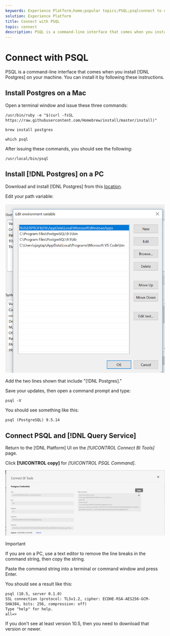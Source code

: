 ```yaml
---
keywords: Experience Platform;home;popular topics;PSQL;psqlconnect to query service;Query service;query service;
solution: Experience Platform
title: Connect with PSQL
topic: connect
description: PSQL is a command-line interface that comes when you install Postgres on your machine. You can install it by following these instructions. 
---
```


# Connect with PSQL

PSQL is a command-line interface that comes when you install [!DNL Postgres] on your machine. You can install it by following these instructions. 

## Install Postgres on a Mac

Open a terminal window and issue these three commands:

```shell
/usr/bin/ruby -e "$(curl -fsSL https://raw.githubusercontent.com/Homebrew/install/master/install)"
```

```shell
brew install postgres
```

```shell
which psql
```

After issuing these commands, you should see the following:

```shell
/usr/local/bin/psql
```

## Install [!DNL Postgres] on a PC

Download and install [!DNL Postgres] from this [location](https://www.postgresql.org/download/windows/).

Edit your path variable:

![Image](../images/clients/psql/path.png)
    
Add the two lines shown that include "[!DNL Postgres]."
    
Save your updates, then open a command prompt and type:

```shell
psql -V
```

You should see something like this:

```shell
psql (PostgreSQL) 9.5.14
```

## Connect PSQL and [!DNL Query Service]

Return to the [!DNL Platform] UI on the *[!UICONTROL Connect BI Tools]* page. 

Click **[!UICONTROL copy]** for *[!UICONTROL PSQL Command]*.
    
![Image](../images/clients/psql/connect-bi.png)

>[!IMPORTANT]
>
>If you are on a PC, use a text editor to remove the line breaks in the command string, then copy the string.

Paste the command string into a terminal or command window and press Enter.

You should see a result like this:

```shell
psql (10.5, server 0.1.0)
SSL connection (protocol: TLSv1.2, cipher: ECDHE-RSA-AES256-GCM-SHA384, bits: 256, compression: off)
Type "help" for help.
all=>
```

If you don't see at least version 10.5, then you need to download that version or newer.